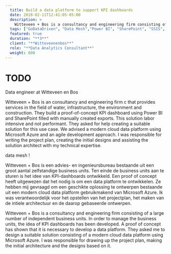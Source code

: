 ```yaml
---
  title: Build a data platform to support KPI dashboards
  date: 2018-02-11T12:41:05-05:00
  description: >
    Witteveen + Bos is a consultancy and engineering firm consisting of many independent business units. In order to monitor the performance of the business units, the idea of ​​KPI dashboards has been developed. A proof of concept has shown that it is necessary to develop a data platform to make possible to create KPI dashboards. My role was to design a suitable solution consisting of a modern data platform using Microsoft Azure. I was responsible for drawing up the project plan, making the initial architecture and the designs based on the architecture.
  tags: ["GoDataDriven", "Data Mesh","Power BI", "SharePoint", "SSIS", "Migration", "Data Lake", "Data Factory"]
  featured: true
  duration: "**3**"
  client: "**Witteveenenbos**"
  role: "**Data Analytics Consultant**"
  weight: 600
---
```




# TODO
Data engineer at Witteveen en Bos


Witteveen + Bos is an consultancy and engineering firm c that provides services in the field of water, infrastructure, the environment and construction. They build a proof-of-concept KPI dashboard using Power BI and SharePoint filled with manually created exports. This solution labor intensive and not performant. They asked for help creating a suitable solution for this use case. We advised a modern cloud data platform using Microsoft Azure and an agile development approach. I was responsible for writing the project plan, creating the initial designs and assisting the solution architect with my technical expertise.

data mesh !

Witteveen + Bos is een advies- en ingenieursbureau bestaande uit een groot aantal zelfstandige business units. Ten einde de business units aan te sturen is het idee van KPI-dashboards ontwikkeld. Een proof of concept heeft uitgewezen dat het nodig is om een data platform te ontwikkelen. Ze hebben mij gevraagd om een geschikte oplossing te ontwerpen bestaande uit een modern cloud data platform gebruikmakend van Microsoft Azure. Ik was verantwoordelijk voor het opstellen van het projectplan, het maken van de intiele architectuur en de daarop gebaseerde ontwerpen.

Witteveen + Bos is a consultancy and engineering firm consisting of a large number of independent business units. In order to manage the business units, the idea of ​​KPI dashboards has been developed. A proof of concept has shown that it is necessary to develop a data platform. They asked me to design a suitable solution consisting of a modern cloud data platform using Microsoft Azure. I was responsible for drawing up the project plan, making the initial architecture and the designs based on it.

